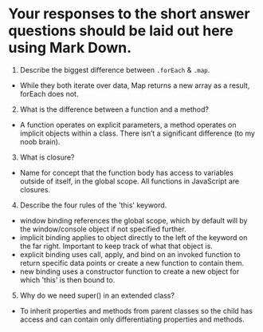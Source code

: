 # Your responses to the short answer questions should be laid out here using Mark Down.
1. Describe the biggest difference between `.forEach` & `.map`.
* While they both iterate over data, Map returns a new array as a result, forEach does not.

2. What is the difference between a function and a method?
* A function operates on explicit parameters, a method operates on implicit objects within a class.  There isn’t a significant difference (to my noob brain).

3. What is closure?
* Name for concept that the function body has access to variables outside of itself, in the global scope.  All functions in JavaScript are closures.

4. Describe the four rules of the 'this' keyword.
* window binding references the global scope, which by default will by the window/console object if not specified further.
* implicit binding applies to object directly to the left of the keyword on the far right.  Important to keep track of what that object is.
* explicit binding uses call, apply, and bind on an invoked function to return specific data points or create a new function to contain them.
* new binding uses a constructor function to create a new object for which 'this' is then bound to.

5. Why do we need super() in an extended class?
* To inherit properties and methods from parent classes so the child has access and can contain only differentiating properties and methods.
